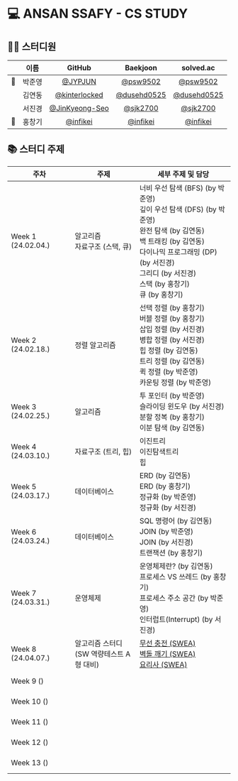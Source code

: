 # 💻 ANSAN SSAFY - CS STUDY

## 👨‍💻 스터디원

| | 이름 | GitHub | Baekjoon | solved.ac |
| :---: | :---: | :---: | :---: | :---: |
| 🐼 | 박준영 | [@JYPJUN](https://github.com/JYPJUN) | [@psw9502](https://www.acmicpc.net/user/psw9502) | [@psw9502](https://solved.ac/profile/psw9502) |
| | 김연동 | [@kinterlocked](https://github.com/kinterlocked) | [@dusehd0525](https://www.acmicpc.net/user/dusehd0525) | [@dusehd0525](https://solved.ac/profile/dusehd0525) |
| | 서진경 | [@JinKyeong-Seo](https://github.com/JinKyeong-Seo) | [@sjk2700](https://www.acmicpc.net/user/sjk2700) | [@sjk2700](https://solved.ac/profile/sjk2700) |
| 💠 | 홍창기 | [@infikei](https://github.com/infikei) | [@infikei](https://www.acmicpc.net/user/infikei) | [@infikei](https://solved.ac/profile/infikei) |

## 📚 스터디 주제

| 주차 | 주제 | 세부 주제 및 담당 |
| --- | --- | --- |
| Week 1 (24.02.04.) | 알고리즘 <br/> 자료구조 (스택, 큐) | 너비 우선 탐색 (BFS) (by 박준영) <br/> 깊이 우선 탐색 (DFS) (by 박준영) <br/> 완전 탐색 (by 김연동) <br/> 백 트래킹 (by 김연동) <br/> 다이나믹 프로그래밍 (DP) (by 서진경) <br/> 그리디 (by 서진경) <br/> 스택 (by 홍창기) <br/> 큐 (by 홍창기) <br/> |
| Week 2 (24.02.18.) | 정렬 알고리즘 | 선택 정렬 (by 홍창기) <br/> 버블 정렬 (by 홍창기) <br/> 삽입 정렬 (by 서진경) <br/> 병합 정렬 (by 서진경) <br/> 힙 정렬 (by 김연동) <br/> 트리 정렬 (by 김연동) <br/> 퀵 정렬 (by 박준영) <br/> 카운팅 정렬 (by 박준영) <br/> |
| Week 3 (24.02.25.) | 알고리즘 | 투 포인터 (by 박준영) <br/> 슬라이딩 윈도우 (by 서진경) <br/> 분할 정복 (by 홍창기) <br/> 이분 탐색 (by 김연동) <br/> |
| Week 4 (24.03.10.) | 자료구조 (트리, 힙) | 이진트리 <br/> 이진탐색트리 <br/> 힙 <br/> |
| Week 5 (24.03.17.) | 데이터베이스 | ERD (by 김연동) <br/> ERD (by 홍창기) <br/> 정규화 (by 박준영) <br/> 정규화 (by 서진경) <br/> |
| Week 6 (24.03.24.) | 데이터베이스 | SQL 명령어 (by 김연동) <br/> JOIN (by 박준영) <br/> JOIN (by 서진경) <br/> 트랜잭션 (by 홍창기) <br/> |
| Week 7 (24.03.31.) | 운영체제 | 운영체제란? (by 김연동) <br/> 프로세스 VS 쓰레드 (by 홍창기) <br/> 프로세스 주소 공간 (by 박준영) <br/> 인터럽트(Interrupt) (by 서진경) <br/> |
| Week 8 (24.04.07.) | 알고리즘 스터디 <br/> (SW 역량테스트 A형 대비) | [무선 충전 (SWEA)](https://swexpertacademy.com/main/code/problem/problemDetail.do?contestProbId=AWXRDL1aeugDFAUo) <br/> [벽돌 깨기 (SWEA)](https://swexpertacademy.com/main/code/problem/problemDetail.do?contestProbId=AWXRQm6qfL0DFAUo) <br/> [요리사 (SWEA)](https://swexpertacademy.com/main/code/problem/problemDetail.do?contestProbId=AWIeUtVakTMDFAVH) <br/> |
| Week 9 () | | <br/> <br/> |
| Week 10 () | | <br/> <br/> |
| Week 11 () | | <br/> <br/> |
| Week 12 () | | <br/> <br/> |
| Week 13 () | | <br/> <br/> |
